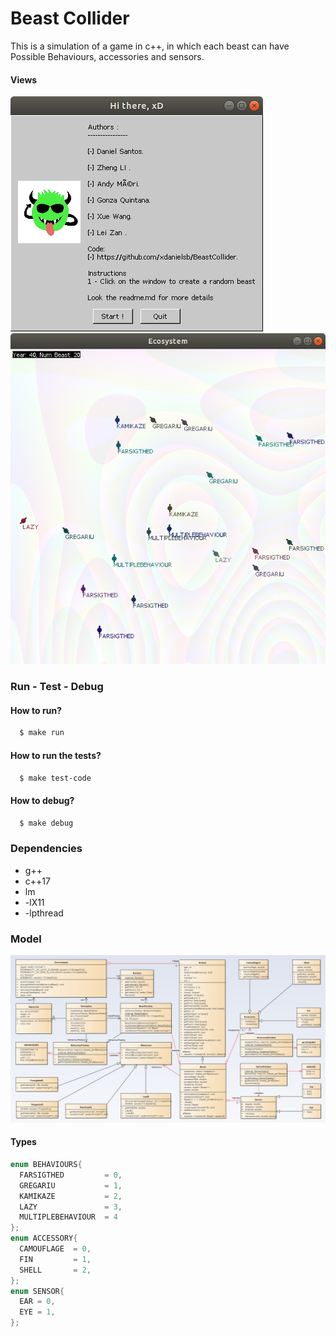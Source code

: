 # Beast Collider

This is a simulation of a game in c++, in which each beast can have Possible  Behaviours,
accessories and sensors.

#### Views

<img src="assets/img/view1.png"/>
<img src="assets/img/view2.png"/>

### Run - Test - Debug

#### How to run?
```sh
  $ make run
```
#### How to run the tests?
```sh
  $ make test-code
```
#### How to debug?
```sh
  $ make debug
```

### Dependencies

* g++
* c++17
* lm
* -lX11
* -lpthread

### Model

<img src="diagrams/static/model.png"/>

#### Types
```c++
enum BEHAVIOURS{
  FARSIGTHED         = 0,
  GREGARIU           = 1,
  KAMIKAZE           = 2,
  LAZY               = 3,
  MULTIPLEBEHAVIOUR  = 4
};
enum ACCESSORY{
  CAMOUFLAGE  = 0,
  FIN         = 1,
  SHELL       = 2,
};
enum SENSOR{
  EAR = 0,
  EYE = 1,
};
```
